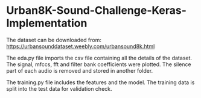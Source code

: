 # Urban8K-Sound-Challenge-Keras-Implementation

The dataset can be downloaded from:
https://urbansounddataset.weebly.com/urbansound8k.html

The eda.py file imports the csv file containing all the details of the dataset. The signal, mfccs, fft and filter bank coefficients were plotted. The silence part of each audio is removed and stored in another folder.

The training.py file includes the features and the model. The training data is split into the test data for validation check.  
